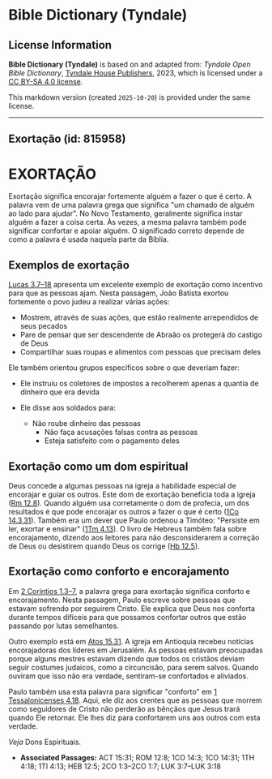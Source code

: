 # Bible Dictionary (Tyndale)

## License Information

**Bible Dictionary (Tyndale)** is based on and adapted from: _Tyndale Open Bible Dictionary_, [Tyndale House Publishers](https://tyndaleopenresources.com/), 2023, which is licensed under a [CC BY-SA 4.0 license](https://creativecommons.org/licenses/by-sa/4.0/legalcode.en).

This markdown version (created `2025-10-20`) is provided under the same license.



--------------------------------

## Exortação (id: 815958)

EXORTAÇÃO
=========

Exortação significa encorajar fortemente alguém a fazer o que é certo. A palavra vem de uma palavra grega que significa "um chamado de alguém ao lado para ajudar". No Novo Testamento, geralmente significa instar alguém a fazer a coisa certa. Às vezes, a mesma palavra também pode significar confortar e apoiar alguém. O significado correto depende de como a palavra é usada naquela parte da Bíblia.

Exemplos de exortação
---------------------

[Lucas 3\.7–18](https://ref.ly/Luke3:7-Luke3:18) apresenta um excelente exemplo de exortação como incentivo para que as pessoas ajam. Nesta passagem, João Batista exortou fortemente o povo judeu a realizar várias ações:

* Mostrem, através de suas ações, que estão realmente arrependidos de seus pecados
* Pare de pensar que ser descendente de Abraão os protegerá do castigo de Deus
* Compartilhar suas roupas e alimentos com pessoas que precisam deles

Ele também orientou grupos específicos sobre o que deveriam fazer:

* Ele instruiu os coletores de impostos a recolherem apenas a quantia de dinheiro que era devida
* Ele disse aos soldados para:

    + Não roube dinheiro das pessoas
        + Não faça acusações falsas contra as pessoas
        + Esteja satisfeito com o pagamento deles

Exortação como um dom espiritual
--------------------------------

Deus concede a algumas pessoas na igreja a habilidade especial de encorajar e guiar os outros. Este dom de exortação beneficia toda a igreja ([Rm 12\.8](https://ref.ly/Rom12:8)). Quando alguém usa corretamente o dom de profecia, um dos resultados é que pode encorajar os outros a fazer o que é certo ([1Co 14\.3,31](https://ref.ly/1Cor14:3)). Também era um dever que Paulo ordenou a Timóteo: "Persiste em ler, exortar e ensinar" ([1Tm 4\.13](https://ref.ly/1Tim4:13)). O livro de Hebreus também fala sobre encorajamento, dizendo aos leitores para não desconsiderarem a correção de Deus ou desistirem quando Deus os corrige ([Hb 12\.5](https://ref.ly/Heb12:5)).

Exortação como conforto e encorajamento
---------------------------------------

Em [2 Coríntios 1\.3–7](https://ref.ly/2Cor1:3-2Cor1:7), a palavra grega para exortação significa conforto e encorajamento. Nesta passagem, Paulo escreve sobre pessoas que estavam sofrendo por seguirem Cristo. Ele explica que Deus nos conforta durante tempos difíceis para que possamos confortar outros que estão passando por lutas semelhantes.

Outro exemplo está em [Atos 15\.31](https://ref.ly/Acts15:31). A igreja em Antioquia recebeu notícias encorajadoras dos líderes em Jerusalém. As pessoas estavam preocupadas porque alguns mestres estavam dizendo que todos os cristãos deviam seguir costumes judaicos, como a circuncisão, para serem salvos. Quando ouviram que isso não era verdade, sentiram\-se confortados e aliviados.

Paulo também usa esta palavra para significar "conforto" em [1 Tessalonicenses 4\.18](https://ref.ly/1Thess4:18). Aqui, ele diz aos crentes que as pessoas que morrem como seguidores de Cristo não perderão as bênçãos que Jesus trará quando Ele retornar. Ele lhes diz para confortarem uns aos outros com esta verdade.

*Veja* Dons Espirituais.

* **Associated Passages:** ACT 15:31; ROM 12:8; 1CO 14:3; 1CO 14:31; 1TH 4:18; 1TI 4:13; HEB 12:5; 2CO 1:3–2CO 1:7; LUK 3:7–LUK 3:18

